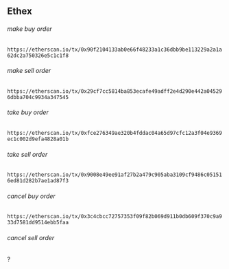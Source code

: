 ## Ethex
###### make buy order
`https://etherscan.io/tx/0x90f2104133ab0e66f48233a1c36dbb9be113229a2a1a62dc2a750326e5c1c1f8`

###### make sell order
`https://etherscan.io/tx/0x29cf7cc5814ba853ecafe49adff2e4d290e442a045296dbba704c9934a347545`

###### take buy order
`https://etherscan.io/tx/0xfce276349ae320b4fddac04a65d97cfc12a3f04e9369ec1c002d9efa4828a01b`

###### take sell order
`https://etherscan.io/tx/0x9008e49ee91af27b2a479c905aba3109cf9486c051516ed81d282b7ae1ad87f3`

###### cancel buy order
`https://etherscan.io/tx/0x3c4cbcc72757353f09f82b069d911b0db609f370c9a933d7581dd9514ebb5faa`

###### cancel sell order
?